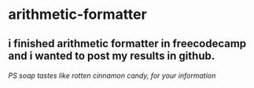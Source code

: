 # arithmetic-formatter
## i finished arithmetic formatter in freecodecamp and i wanted to post my results in github.



###### PS soap tastes like rotten cinnamon candy, for your information
